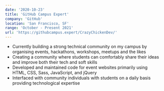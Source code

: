 ```yaml
---
date: '2020-10-23'
title: 'GitHub Campus Expert'
company: 'GitHub'
location: 'San Francisco, SF'
range: 'October - Present 2021'
url: 'https://githubcampus.expert/CrazyChickenDev/'
---
```


- Currently building a strong technical community on my campus by organising events, hackathons, workshops, meetups and the likes
- Creating a community where students can comfortably share their ideas and improve both their tech and soft skills
- Developed and maintained code for event websites primarily using HTML, CSS, Sass, JavaScript, and jQuery
- Interfaced with community individuals with students on a daily basis providing technological expertise
